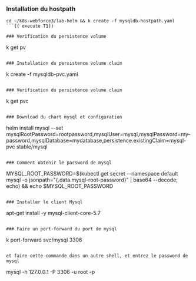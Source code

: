 
### Installation du hostpath
```
cd ~/k8s-webforce3/lab-helm && k create -f mysqldb-hostpath.yaml
```{{ execute T1}}

### Verification du persistence volume
```
k get pv
```{{ execute T1 }}

### Installation du persistence volume claim
```
k create -f mysqldb-pvc.yaml
```{{ execute T1}}

### Verification du persistence volume claim
```
k get pvc 
```{{ execute T1}}

### Download du chart mysql et configuration 
```
helm install  mysql --set mysqlRootPassword=rootpassword,mysqlUser=mysql,mysqlPassword=my-password,mysqlDatabase=mydatabase,persistence.existingClaim=mysql-pvc stable/mysql
```{{ execute T1}}

### Comment obtenir le password de mysql
```
MYSQL_ROOT_PASSWORD=$(kubectl get secret --namespace default mysql -o jsonpath="{.data.mysql-root-password}" | base64 --decode; echo) && echo $MYSQL_ROOT_PASSWORD
```{{ execute T1 }}

### Installer le client Mysql 
```
apt-get install -y mysql-client-core-5.7
```{{ execute T1}}

### Faire un port-forward du port de mysql 
```
 k port-forward svc/mysql 3306
```{{ execute T1 }}

et faire cette commande dans un autre shell, et entrez le password de mysql
```
mysql -h 127.0.0.1 -P 3306 -u root -p
```{{ execute T1 }} 










